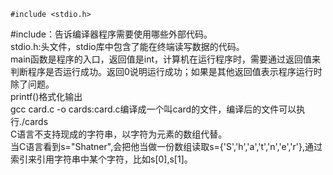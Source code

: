 ```
#include <stdio.h>
```
#include：告诉编译器程序需要使用哪些外部代码。  
stdio.h:头文件，stdio库中包含了能在终端读写数据的代码。  
main函数是程序的入口，返回值是int，计算机在运行程序时，需要通过返回值来判断程序是否运行成功。返回0说明运行成功；如果是其他返回值表示程序运行时除了问题。  
printf()格式化输出  
gcc card.c -o cards:card.c编译成一个叫card的文件，编译后的文件可以执行./cards  
C语言不支持现成的字符串，以字符为元素的数组代替。  
当C语言看到s="Shatner",会把他当做一份数组读取s={'S','h','a','t','n','e','r'},通过索引来引用字符串中某个字符，比如s[0],s[1]。
